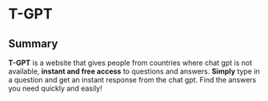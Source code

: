 # T-GPT

## Summary

**T-GPT** is a website that gives people from countries where chat gpt is not available, **instant and free access** to questions and answers. **Simply** type in a question and get an instant response from the chat gpt. Find the answers you need quickly and easily!
